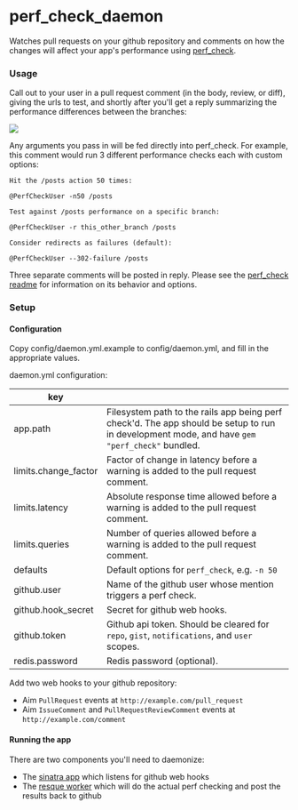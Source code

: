 # perf_check_daemon
Watches pull requests on your github repository and comments on how the changes will affect your app's performance using [perf_check](https://github.com/rubytune/perf_check).

### Usage
Call out to your user in a pull request comment (in the body, review, or diff), giving the urls to test, and shortly after you'll get a reply summarizing the performance differences between the branches:

![](https://cloud.githubusercontent.com/assets/6469642/13340018/cb4dd9c2-dbe1-11e5-98b7-8501b2512c70.png)

Any arguments you pass in will be fed directly into perf_check. For example, this comment would run 3 different performance checks each with custom options:

```
Hit the /posts action 50 times:

@PerfCheckUser -n50 /posts

Test against /posts performance on a specific branch:

@PerfCheckUser -r this_other_branch /posts

Consider redirects as failures (default):

@PerfCheckUser --302-failure /posts
```

Three separate comments will be posted in reply. Please see the [perf_check readme](https://github.com/rubytune/perf_check) for information on its behavior and options.

### Setup
#### Configuration
Copy config/daemon.yml.example to config/daemon.yml, and fill in the appropriate values.

daemon.yml configuration:

| key |  |
|-----|---------|
app.path | Filesystem path to the rails app being perf check'd. The app should be setup to run in development mode, and have `gem "perf_check"` bundled.
limits.change_factor | Factor of change in latency before a warning is added to the pull request comment.
limits.latency | Absolute response time allowed before a warning is added to the pull request comment.
limits.queries | Number of queries allowed before a warning is added to the pull request comment.
defaults | Default options for `perf_check`, e.g. `-n 50`
github.user | Name of the github user whose mention triggers a perf check.
github.hook_secret | Secret for github web hooks.
github.token | Github api token. Should be cleared for `repo`, `gist`, `notifications`, and `user` scopes.
redis.password | Redis password (optional).

Add two web hooks to your github repository:
  * Aim `PullRequest` events at `http://example.com/pull_request`
  * Aim `IssueComment` and `PullRequestReviewComment` events at `http://example.com/comment`

#### Running the app
There are two components you'll need to daemonize:
  * The [sinatra app](https://github.com/wioux/perf_check_daemon/blob/master/lib/perf_check_daemon/app.rb) which listens for github web hooks
  * The [resque worker](https://github.com/wioux/perf_check_daemon/blob/master/lib/perf_check_daemon/job.rb) which will do the actual perf checking and post the results back to github
